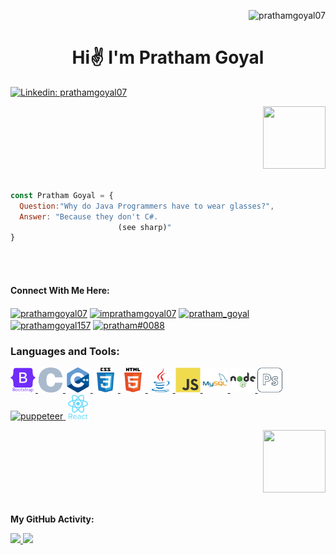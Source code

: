 <p align="right"> <img src="https://komarev.com/ghpvc/?username=prathamgoyal07&label=Profile%20views&color=0e75b6&style=flat" alt="prathamgoyal07" </p>
<h1 align="center">Hi✌ I'm Pratham Goyal</h1>

[![Linkedin: prathamgoyal07](https://img.shields.io/badge/-prathamgoyal07-blue?style=flat-square&logo=Linkedin&logoColor=white&link=https://www.linkedin.com/in/prathamgoyal07)](https://www.linkedin.com/in/prathamgoyal07/)
<p align="right">
  <img src="https://raw.githubusercontent.com/coderjojo/coderjojo/master/img/github.gif" height="100" width= "100"> 
  <br><br></p>
  
</p>

```javascript
const Pratham Goyal = {
  Question:"Why do Java Programmers have to wear glasses?",
  Answer: "Because they don't C#.
                        (see sharp)"
}
```
<br><br>

<h4 align="left">Connect With Me Here:</h4>
<p align="left">
<a href="https://linkedin.com/in/prathamgoyal07" target="blank"><img align="center" src="https://raw.githubusercontent.com/peterthehan/peterthehan/master/assets/linkedin.svg" alt="prathamgoyal07" height="30" width="40" /></a>
<a href="https://instagram.com/imprathamgoyal07" target="blank"><img align="center" src="https://cdn2.iconfinder.com/data/icons/social-icons-33/128/Instagram-128.png" alt="imprathamgoyal07" height="30" width="40" /></a>
<a href="https://www.codechef.com/users/pratham_goyal" target="blank"><img align="center" src="https://cdn2.iconfinder.com/data/icons/food-part-1-1/64/_Chef_Hat_Moustache-128.png" alt="pratham_goyal" height="30" width="30" /></a>
<a href="https://www.hackerrank.com/prathamgoyal157" target="blank"><img align="center" src="https://cdn4.iconfinder.com/data/icons/logos-and-brands/512/160_Hackerrank_logo_logos-128.png" alt="prathamgoyal157" height="30" width="40" /></a>
<a href="https://discord.gg/pratham#0088" target="blank"><img align="center" src="https://raw.githubusercontent.com/peterthehan/peterthehan/master/assets/discord.svg" alt="pratham#0088" height="30" width="40" /></a>
</p>






<h3 align="left">Languages and Tools:</h3>

<p align="left"> <a href="https://getbootstrap.com" target="_blank"> <img src="https://raw.githubusercontent.com/devicons/devicon/master/icons/bootstrap/bootstrap-plain-wordmark.svg" alt="bootstrap" width="40" height="40"/> </a> <a href="https://www.cprogramming.com/" target="_blank"> <img src="https://raw.githubusercontent.com/devicons/devicon/master/icons/c/c-original.svg" alt="c" width="40" height="40"/> </a> <a href="https://www.w3schools.com/cpp/" target="_blank"> <img src="https://raw.githubusercontent.com/devicons/devicon/master/icons/cplusplus/cplusplus-original.svg" alt="cplusplus" width="40" height="40"/> </a> <a href="https://www.w3schools.com/css/" target="_blank"> <img src="https://raw.githubusercontent.com/devicons/devicon/master/icons/css3/css3-original-wordmark.svg" alt="css3" width="40" height="40"/> </a> <a href="https://www.w3.org/html/" target="_blank"> <img src="https://raw.githubusercontent.com/devicons/devicon/master/icons/html5/html5-original-wordmark.svg" alt="html5" width="40" height="40"/> </a> <a href="https://www.java.com" target="_blank"> <img src="https://raw.githubusercontent.com/devicons/devicon/master/icons/java/java-original.svg" alt="java" width="40" height="40"/> </a> <a href="https://developer.mozilla.org/en-US/docs/Web/JavaScript" target="_blank"> <img src="https://raw.githubusercontent.com/devicons/devicon/master/icons/javascript/javascript-original.svg" alt="javascript" width="40" height="40"/> </a> <a href="https://www.mysql.com/" target="_blank"> <img src="https://raw.githubusercontent.com/devicons/devicon/master/icons/mysql/mysql-original-wordmark.svg" alt="mysql" width="40" height="40"/> </a> <a href="https://nodejs.org" target="_blank"> <img src="https://raw.githubusercontent.com/devicons/devicon/master/icons/nodejs/nodejs-original-wordmark.svg" alt="nodejs" width="40" height="40"/> </a> <a href="https://www.photoshop.com/en" target="_blank"> <img src="https://raw.githubusercontent.com/devicons/devicon/master/icons/photoshop/photoshop-line.svg" alt="photoshop" width="40" height="40"/> </a> <a href="https://github.com/puppeteer/puppeteer" target="_blank"> <img src="https://www.vectorlogo.zone/logos/pptrdev/pptrdev-official.svg" alt="puppeteer" width="40" height="40"/> </a> <a href="https://reactjs.org/" target="_blank"> <img src="https://raw.githubusercontent.com/devicons/devicon/master/icons/react/react-original-wordmark.svg" alt="react" width="40" height="40"/> </a> </p>


<p align="right">
  <img src="https://media0.giphy.com/media/1yk0v6WtCinP5Ptz6G/200w.webp?cid=ecf05e47cwu8r8dxfi90toav2uvb1ajyv1kt1wlfe1knf8qx&rid=200w.webp" height="100" width= "100"> 
  <br><br>
</p>



**My GitHub Activity:**
<br/>

<a  href="https://github.com/prathamgoyal07">

  

<img  height="180em"  src="https://github-readme-stats.vercel.app/api/top-langs?username=prathamgoyal07&show_icons=true&locale=en&layout=compact" />

  

<img  height="180em"  src="https://github-readme-stats.vercel.app/api?username=prathamgoyal07&show_icons=true&locale=en" />

  

</a>

  

  

<br/>
